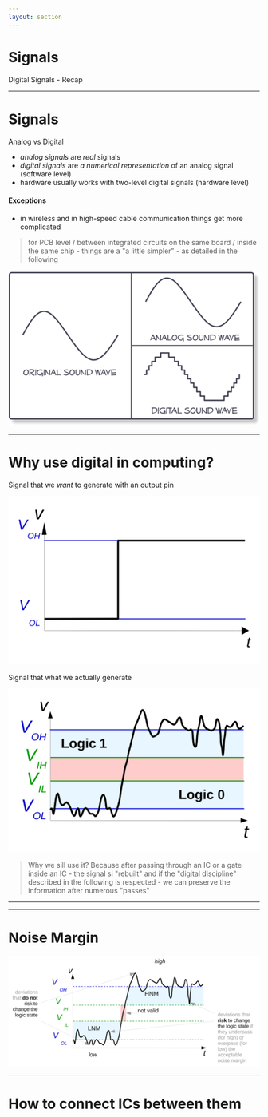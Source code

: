 ```yaml
---
layout: section
---
```

# Signals
Digital Signals - Recap 

---

# Signals
Analog vs Digital

<div grid="~ cols-2">

<div>

- *analog signals* are *real* signals
- *digital signals* are *a numerical representation* of an analog signal (software level)
- hardware usually works with two-level digital signals (hardware level)

#### Exceptions
- in wireless and in high-speed cable communication things get more complicated

> for PCB level / between integrated circuits on the same board / inside the same chip - things are a "a little simpler" - as detailed in the following

</div>

![AD](./a_d.png)

</div>

---

# Why use digital in computing?

<div grid="~ cols-2">

<div>

Signal that we *want* to generate with an output pin

![Digital Step](./digital_step.svg)

</div>

<div>
<v-click>

Signal that what we actually generate

![Analog Step](./analog_step.svg)
</v-click>
</div>

</div>

> Why we sill use it? Because after passing through an IC or a gate inside an IC - the signal si "rebuilt" and if the "digital discipline" described in the following is respected - we can preserve the information after numerous "passes"

---
---
# Noise Margin

<div align="center">

![Noise](./noise.svg)

</div>

---

# How to connect ICs between them
